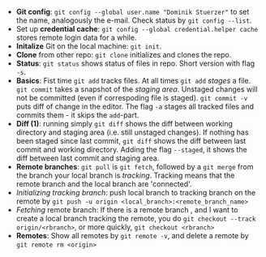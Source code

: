  - **Git config**: `git config --global user.name "Dominik Stuerzer"` to set the name, analogously the e-mail. Check status by `git config --list`.
 - Set up **credential cache**: `git config --global credential.helper cache` stores remote login data for a while.
 - **Initalize** Git on the local machine: `git init`.
 - **Clone** from other repo: `git clone` initializes and clones the repo. 
 - **Status**: `git status` shows status of files in repo. Short version with flag `-s`.
 - **Basics**: Fist time `git add` tracks files. At all times `git add` *stages* a file. `git commit` takes a snapshot of the *staging area*. Unstaged changes will not be committed (even if correspoding file is staged). `git commit -v` puts diff of change in the editor. The flag `-a` stages all tracked files and commits them - it skips the `add`-part.
 - **Diff (1)**: running simply `git diff` shows the diff between working directory and staging area (i.e. still unstaged changes). If nothing has been staged since last commit, `git diff` shows the diff between last commit and working directory. Adding the flag `--staged`, it shows the diff between last commit and staging area.
 - **Remote branches**: `git pull` is `git fetch`, followed by a `git merge` from the branch your local branch is *tracking*. Tracking    means that the remote branch and the local branch are 'connected'.
 - *Initializing tracking branch*: push local branch to tracking branch on the remote by `git push -u origin <local_branch>:<remote_branch_name>`
  - *Fetching* remote branch: If there is a remote branch <rbranch>, and I want to create a local branch tracking the remote, you do `git checkout --track origin/<rbranch>`, or more quickly, `git checkout <rbranch>`
 - **Remotes**: Show all remotes by `git remote -v`, and delete a remote by `git remote rm <origin>`

